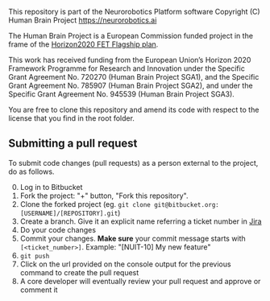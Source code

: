 This repository is part of the Neurorobotics Platform software
Copyright (C) Human Brain Project
https://neurorobotics.ai

The Human Brain Project is a European Commission funded project
in the frame of the [Horizon2020 FET Flagship plan](http://ec.europa.eu/programmes/horizon2020/en/h2020-section/fet-flagships).

This work has received funding from the European Union’s Horizon 2020 Framework Programme for Research and Innovation under the Specific Grant Agreement No. 720270 (Human Brain Project SGA1), and the Specific Grant Agreement No. 785907 (Human Brain Project SGA2), and under the Specific Grant Agreement No. 945539 (Human Brain Project SGA3).


You are free to clone this repository and amend its code with respect to
the license that you find in the root folder.

## Submitting a pull request

To submit code changes (pull requests) as a person external to the project, do as follows.

0. Log in to Bitbucket
1. Fork the project: "+" button, "Fork this repository".
2. Clone the forked project (eg. ```git clone git@bitbucket.org:[USERNAME]/[REPOSITORY].git```)
3. Create a branch. Give it an explicit name referring a ticket number in [Jira](https://hbpneurorobotics.atlassian.net)
4. Do your code changes
5. Commit your changes. 
  **Make sure** your commit message starts with ```[<ticket_number>]```.
   Example: "[NUIT-10] My new feature"
6. ```git push```
7. Click on the url provided on the console output for the previous command to create the pull request
8. A core developer will eventually review your pull request and approve or comment it

